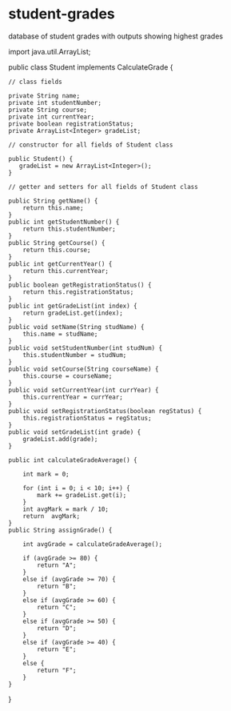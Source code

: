 # student-grades
database of student grades with outputs showing highest grades

import java.util.ArrayList;

public class Student implements CalculateGrade {

    // class fields

    private String name;
    private int studentNumber;
    private String course;
    private int currentYear;
    private boolean registrationStatus;
    private ArrayList<Integer> gradeList;

    // constructor for all fields of Student class

    public Student() {
       gradeList = new ArrayList<Integer>();
    }

    // getter and setters for all fields of Student class

    public String getName() {
        return this.name;
    }
    public int getStudentNumber() {
        return this.studentNumber;
    }
    public String getCourse() {
        return this.course;
    }
    public int getCurrentYear() {
        return this.currentYear;
    }
    public boolean getRegistrationStatus() {
        return this.registrationStatus;
    }
    public int getGradeList(int index) {
        return gradeList.get(index);
    }
    public void setName(String studName) {
        this.name = studName;
    }
    public void setStudentNumber(int studNum) {
        this.studentNumber = studNum;
    }
    public void setCourse(String courseName) {
        this.course = courseName;
    }
    public void setCurrentYear(int currYear) {
        this.currentYear = currYear;
    }
    public void setRegistrationStatus(boolean regStatus) {
        this.registrationStatus = regStatus;
    }
    public void setGradeList(int grade) {
        gradeList.add(grade);
    }

    public int calculateGradeAverage() {

        int mark = 0;

        for (int i = 0; i < 10; i++) {
            mark += gradeList.get(i);
        }
        int avgMark = mark / 10;
        return  avgMark;
    }
    public String assignGrade() {

        int avgGrade = calculateGradeAverage();

        if (avgGrade >= 80) {
            return "A";
        }
        else if (avgGrade >= 70) {
            return "B";
        }
        else if (avgGrade >= 60) {
            return "C";
        }
        else if (avgGrade >= 50) {
            return "D";
        }
        else if (avgGrade >= 40) {
            return "E";
        }
        else {
            return "F";
        }
    }
}
